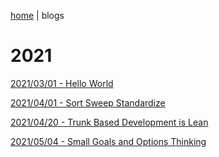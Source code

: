 [home](./index) | blogs

# 2021

[2021/03/01 - Hello World ](./2021/helloWorld)

[2021/04/01 - Sort Sweep Standardize ](./2021/sortSweepStandardize)

[2021/04/20 - Trunk Based Development is Lean ](./2021/trunkBasedDevelopment/summary)

[2021/05/04 - Small Goals and Options Thinking](./2021/optionsgoals/summary)
